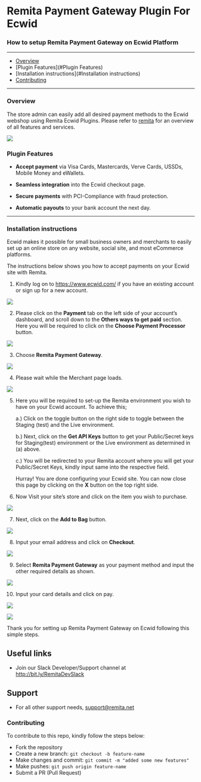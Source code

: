 # Remita Payment Gateway Plugin For Ecwid
### How to setup Remita Payment Gateway on Ecwid Platform

---
- [Overview](#Overview)
- [Plugin Features](#Plugin Features)
- [Installation instructions](#Installation instructions)
- [Contributing](#Contributing)

---
### Overview
The store admin can easily add all desired payment methods to the Ecwid webshop using Remita Ecwid Plugins. Please refer to [remita](https://www.remita.net) for an overview of all features and services.

![](assets/remita-inline.PNG)

### Plugin Features

*   __Accept payment__ via Visa Cards, Mastercards, Verve Cards, USSDs, Mobile Money and eWallets.

* 	__Seamless integration__ into the Ecwid checkout page.

* 	__Secure payments__ with PCI-Compliance with fraud protection.

* 	__Automatic payouts__ to your bank account the next day.

---

### Installation instructions

Ecwid makes it possible for small business owners and merchants to easily set up an online store on any website, social site, and most eCommerce platforms.

The instructions below shows you how to accept payments on your Ecwid site with Remita.

1. Kindly log on to https://www.ecwid.com/ if you have an existing account or sign up for a new account.

![](assets/ecwid-home.PNG)


2. Please click on the __Payment__ tab on the left side of your account’s dashboard, and scroll down to the __Others ways to get paid__ section. Here you will be required to click on the __Choose Payment Processor__ button.

![](assets/ecwid-process.PNG)


3. Choose __Remita Payment Gateway__.

![](assets/ecwid-process.PNG)


4. Please wait while the Merchant page loads.

![](assets/ecwid-process.PNG)


5. Here you will be required to set-up the Remita environment you wish to have on your Ecwid account. To achieve this;
    
    a.) Click on the toggle button on the right side to toggle between the Staging (test) and the Live environment.
    
    b.) Next, click on the __Get API Keys__ button to get your Public/Secret keys for Staging(test) environment or the Live environment as determined in (a) above.
    
    c.) You will be redirected to your Remita account where you will get your Public/Secret Keys, kindly input same into the respective field.
    
    Hurray! You are done configuring your Ecwid site. You can now close this page by clicking on the __X__ button on the top right side.

6. Now Visit your site’s store and click on the item you wish to purchase.

![](assets/ecwid-shop.PNG)


7. Next, click on the __Add to Bag__ button.

![](assets/ecwid-bag.PNG)


8. Input your email address and click on __Checkout__.

![](assets/ecwid-checkout.PNG)


9. Select __Remita Payment Gateway__ as your payment method and input the other required details as shown.

![](assets/ecwid-checkout.PNG)


10. Input your card details and click on pay.

![](assets/remita-inline2.PNG)

![](assets/remita-success.PNG)


Thank you for setting up Remita Payment Gateway on Ecwid following this simple steps.

## Useful links
* Join our Slack Developer/Support channel at http://bit.ly/RemitaDevSlack
    
## Support
- For all other support needs, support@remita.net
### Contributing
To contribute to this repo, kindly follow the steps below:
- Fork the repository
- Create a new branch: `git checkout -b feature-name`
- Make changes and commit: `git commit -m "added some new features"`
- Make pushes: `git push origin feature-name`
- Submit a PR (Pull Request)
